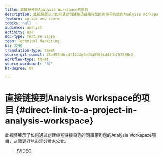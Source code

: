 ```yaml
---
title: 直接链接到Analysis Workspace的项目
description: 此视频展示了如何通过创建缩短链接将您的同事带到您的Analysis Workspace项目，从而更好地实现分析大众化。
feature: curate and share
topics: null
audience: analyst
activity: use
doc-type: feature video
team: Technical Marketing
kt: 2296
translation-type: tm+mt
source-git-commit: 24ad92b0ccdf1112e3ed4a0968cd47db757598c3
workflow-type: tm+mt
source-wordcount: '62'
ht-degree: 0%

---
```



# 直接链接到Analysis Workspace的项目 {#direct-link-to-a-project-in-analysis-workspace}

此视频展示了如何通过创建缩短链接将您的同事带到您的Analysis Workspace项目，从而更好地实现分析大众化。

>[!VIDEO](https://video.tv.adobe.com/v/24710/?quality=12)
